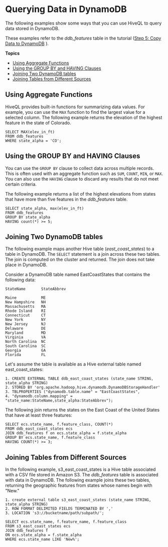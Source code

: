 # Querying Data in DynamoDB<a name="EMRforDynamoDB.Querying"></a>

The following examples show some ways that you can use HiveQL to query data stored in DynamoDB\.

These examples refer to the *ddb\_features* table in the tutorial \([Step 5: Copy Data to DynamoDB](EMRforDynamoDB.Tutorial.CopyDataToDDB.md) \)\.

**Topics**
+ [Using Aggregate Functions](#w144aac41c11c17b9)
+ [Using the GROUP BY and HAVING Clauses](#w144aac41c11c17c11)
+ [Joining Two DynamoDB tables](#w144aac41c11c17c13)
+ [Joining Tables from Different Sources](#w144aac41c11c17c15)

## Using Aggregate Functions<a name="w144aac41c11c17b9"></a>

HiveQL provides built\-in functions for summarizing data values\. For example, you can use the `MAX` function to find the largest value for a selected column\. The following example returns the elevation of the highest feature in the state of Colorado\.

```
SELECT MAX(elev_in_ft) 
FROM ddb_features
WHERE state_alpha = 'CO';
```

## Using the GROUP BY and HAVING Clauses<a name="w144aac41c11c17c11"></a>

You can use the `GROUP BY` clause to collect data across multiple records\. This is often used with an aggregate function such as `SUM`, `COUNT`, `MIN`, or `MAX`\. You can also use the `HAVING` clause to discard any results that do not meet certain criteria\.

The following example returns a list of the highest elevations from states that have more than five features in the *ddb\_features* table\.

```
SELECT state_alpha, max(elev_in_ft) 
FROM ddb_features 
GROUP BY state_alpha 
HAVING count(*) >= 5;
```

## Joining Two DynamoDB tables<a name="w144aac41c11c17c13"></a>

The following example maps another Hive table \(*east\_coast\_states*\) to a table in DynamoDB\. The `SELECT` statement is a join across these two tables\. The join is computed on the cluster and returned\. The join does not take place in DynamoDB\. 

Consider a DynamoDB table named EastCoastStates that contains the following data:

```
StateName       StateAbbrev

Maine           ME
New Hampshire   NH
Massachusetts   MA
Rhode Island    RI
Connecticut     CT
New York        NY
New Jersey      NJ
Delaware        DE
Maryland        MD
Virginia        VA
North Carolina  NC
South Carolina  SC
Georgia         GA
Florida         FL
```

Let's assume the table is available as a Hive external table named east\_coast\_states:

```
1. CREATE EXTERNAL TABLE ddb_east_coast_states (state_name STRING, state_alpha STRING)
2. STORED BY 'org.apache.hadoop.hive.dynamodb.DynamoDBStorageHandler'
3. TBLPROPERTIES ("dynamodb.table.name" = "EastCoastStates",
4. "dynamodb.column.mapping" = "state_name:StateName,state_alpha:StateAbbrev");
```

The following join returns the states on the East Coast of the United States that have at least three features:

```
SELECT ecs.state_name, f.feature_class, COUNT(*)
FROM ddb_east_coast_states ecs 
JOIN ddb_features f on ecs.state_alpha = f.state_alpha
GROUP BY ecs.state_name, f.feature_class 
HAVING COUNT(*) >= 3;
```

## Joining Tables from Different Sources<a name="w144aac41c11c17c15"></a>

In the following example, s3\_east\_coast\_states is a Hive table associated with a CSV file stored in Amazon S3\. The *ddb\_features* table is associated with data in DynamoDB\. The following example joins these two tables, returning the geographic features from states whose names begin with "New\."

```
1. create external table s3_east_coast_states (state_name STRING, state_alpha STRING) 
2. ROW FORMAT DELIMITED FIELDS TERMINATED BY ',' 
3. LOCATION 's3://bucketname/path/subpath/';
```

```
SELECT ecs.state_name, f.feature_name, f.feature_class
FROM s3_east_coast_states ecs 
JOIN ddb_features f   
ON ecs.state_alpha = f.state_alpha 
WHERE ecs.state_name LIKE 'New%';
```